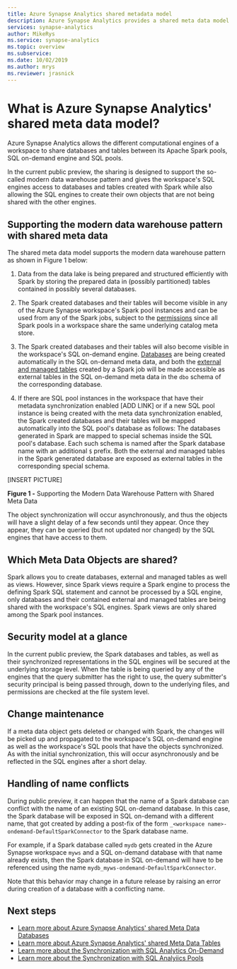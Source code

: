 ```yaml
---
title: Azure Synapse Analytics shared metadata model 
description: Azure Synapse Analytics provides a shared meta data model where creating a database or table in Spark will make it accessible from its SQL Analytics and SQL Pool engines without duplicating the data or requiring user action. 
services: synapse-analytics
author: MikeRys 
ms.service: synapse-analytics
ms.topic: overview
ms.subservice:
ms.date: 10/02/2019
ms.author: mrys
ms.reviewer: jrasnick
---
```



# What is Azure Synapse Analytics' shared meta data model? 

Azure Synapse Analytics allows the different computational engines of a workspace to share databases and tables between its Apache Spark pools, SQL on-demand engine and SQL pools. 

In the current public preview, the sharing is designed to support the so-called modern data warehouse pattern and gives the workspace's SQL engines access to databases and tables created with Spark while also allowing the SQL engines to create their own objects that are not being shared with the other engines.

## Supporting the modern data warehouse pattern with shared meta data

The shared meta data model supports the modern data warehouse pattern as shown in Figure 1 below:

1. Data from the data lake is being prepared and structured efficiently with Spark by storing the prepared data in (possibly partitioned) tables contained in possibly several databases.

2. The Spark created databases and their tables will become visible in any of the Azure Synapse workspace's Spark pool instances and can be used from any of the Spark jobs, subject to the [permissions](#security-model-at-a-glance) since all Spark pools in a workspace share the same underlying catalog meta store. 

3. The Spark created databases and their tables will also become visible in the workspace's SQL on-demand engine. [Databases](azure-synapse-metadata-database.md) are being created automatically in the SQL on-demand meta data, and both the [external and managed tables](azure-synapse-metadata-table.md) created by a Spark job will be made accessible as external tables in the SQL on-demand meta data in the `dbo` schema of the corresponding database. <!--For more details, see [ADD LINK].-->

4. If there are SQL pool instances in the workspace that have their metadata  synchronization enabled [ADD LINK] or if a new SQL pool instance is being created with the meta data synchronization enabled, the Spark created databases and their tables will be mapped automatically into the SQL pool's database as follows: The databases generated in Spark are mapped to special schemas inside the SQL pool's database. Each such schema is named after the Spark database name with an additional `$` prefix. Both the external and managed tables in the Spark generated database are exposed as external tables in the corresponding special schema. <!--For more details, see [ADD LINK].-->

[INSERT PICTURE]

__Figure 1 -__ Supporting the Modern Data Warehouse Pattern with Shared Meta Data

The object synchronization will occur asynchronously, and thus the objects will have a slight delay of a few seconds until they appear. Once they appear, they can be queried (but not updated nor changed) by the SQL engines that have access to them. 

## Which Meta Data Objects are shared?

Spark allows you to create databases, external and managed tables as well as views. However, since Spark views require a Spark engine to process the defining Spark SQL statement and cannot be processed by a SQL engine, only databases and their contained external and managed tables are being shared with the workspace's SQL engines. Spark views are only shared among the Spark pool instances.

## Security model at a glance

In the current public preview, the Spark databases and tables, as well as their synchronized representations in the SQL engines will be secured at the underlying storage level. When the table is being queried by any of the engines that the query submitter has the right to use, the query submitter's security principal is being passed through, down to the underlying files, and permissions are checked at the file system level.

<!-- For more details, see [ADD LINK].-->

## Change maintenance

If a meta data object gets deleted or changed with Spark, the changes will be picked up and propagated to the workspace's SQL on-demand engine as well as the workspace's SQL pools that have the objects synchronized. As with the initial synchronization, this will occur asynchronously and be reflected in the SQL engines after a short delay.

## Handling of name conflicts

During public preview, it can happen that the name of a Spark database can conflict with the name of an existing SQL on-demand database. In this case, the Spark database will be exposed in SQL on-demand with a different name, that got created by adding a post-fix of the form `_<workspace name>-ondemand-DefaultSparkConnector` to the Spark database name. 

For example, if a Spark database called `mydb` gets created in the Azure Synapse workspace `myws` and a SQL on-demand database with that name already exists, then the Spark database in SQL on-demand will have to be referenced using the name `mydb_myws-ondemand-DefaultSparkConnector`.

Note that this behavior may change in a future release by raising an error during creation of a database with a conflicting name. 

## Next steps

- [Learn more about Azure Synapse Analytics' shared Meta Data Databases](azure-synapse-metadata-database.md)
- [Learn more about Azure Synapse Analytics' shared Meta Data Tables](azure-synapse-metadata-table.md)
- [Learn more about the Synchronization with SQL Analytics On-Demand]()
- [Learn more about the Synchronization with SQL Analyiics Pools]()

